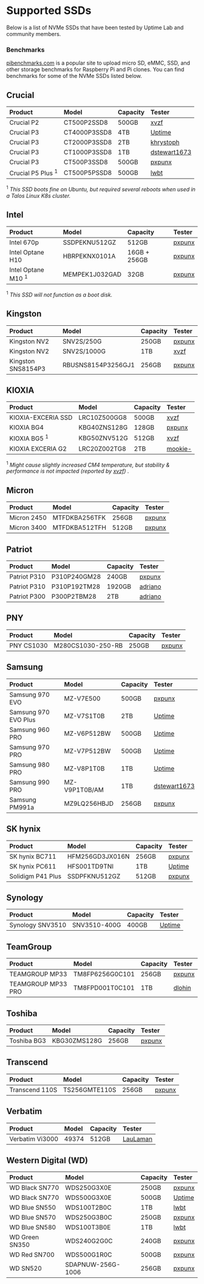 # Supported SSDs

Below is a list of NVMe SSDs that have been tested by Uptime Lab and community members.

### Benchmarks

[pibenchmarks.com](https://pibenchmarks.com) is a popular site to upload micro SD, eMMC, SSD, and other storage benchmarks for Raspberry Pi and Pi clones. You can find benchmarks for some of the NVMe SSDs listed below.

## Crucial

| Product                       | Model              | Capacity     | Tester                                            |
| :---------------------------- | :----------------- | :----------- | :------------------------------------------------ |
| Crucial P2                    | CT500P2SSD8        | 500GB        | [xvzf](https://github.com/xvzf)                   |
| Crucial P3                    | CT4000P3SSD8       | 4TB          | [Uptime](https://github.com/uptime-lab)    |
| Crucial P3                    | CT2000P3SSD8       | 2TB          | [khrystoph](https://github.com/khrystoph)         |
| Crucial P3                    | CT1000P3SSD8       | 1TB          | [dstewart1673](https://github.com/dstewart1673)   |
| Crucial P3                    | CT500P3SSD8        | 500GB        | [pxpunx](https://github.com/pxpunx)               |
| Crucial P5 Plus <sup>1</sup>  | CT500P5PSSD8       | 500GB        | [lwbt](https://github.com/lwbt)                   |

<sup>1</sup> _This SSD boots fine on Ubuntu, but required several reboots when used in a Talos Linux K8s cluster._

## Intel

| Product                       | Model              | Capacity     | Tester                                            |
| :---------------------------- | :----------------- | :----------- | :------------------------------------------------ |
| Intel 670p                    | SSDPEKNU512GZ      | 512GB        | [pxpunx](https://github.com/pxpunx)               |
| Intel Optane H10              | HBRPEKNX0101A      | 16GB + 256GB | [pxpunx](https://github.com/pxpunx)               |
| Intel Optane M10 <sup>1</sup> | MEMPEK1J032GAD     | 32GB         | [pxpunx](https://github.com/pxpunx)               |

<sup>1</sup> _This SSD will not function as a boot disk._

## Kingston

| Product                       | Model              | Capacity     | Tester                                            |
| :---------------------------- | :----------------- | :----------- | :------------------------------------------------ |
| Kingston NV2                  | SNV2S/250G         | 250GB        | [pxpunx](https://github.com/pxpunx)               |
| Kingston NV2                  | SNV2S/1000G        | 1TB          | [xvzf](https://github.com/xvzf)                   |
| Kingston SNS8154P3            | RBUSNS8154P3256GJ1 | 256GB        | [pxpunx](https://github.com/pxpunx)               |


## KIOXIA

| Product                       | Model              | Capacity     | Tester                                            |
| :---------------------------- | :----------------- | :----------- | :------------------------------------------------ |
| KIOXIA-EXCERIA SSD            | LRC10Z500GG8       | 500GB        | [xvzf](https://github.com/xvzf)                   |
| KIOXIA BG4                    | KBG40ZNS128G       | 128GB        | [pxpunx](https://github.com/pxpunx)               |
| KIOXIA BG5 <sup>1</sup>       | KBG50ZNV512G       | 512GB        | [xvzf](https://github.com/xvzf)                   |
| KIOXIA EXCERIA G2             | LRC20Z002TG8       |   2TB        | [mookie-](https://github.com/mookie-)             |

<sup>1</sup> _Might cause slightly increased CM4 temperature, but stability & performance is not impacted (reported by [xvzf](https://github.com/xvzf)) ._

## Micron

| Product                       | Model              | Capacity     | Tester                                            |
| :---------------------------- | :----------------- | :----------- | :------------------------------------------------ |
| Micron 2450                   | MTFDKBA256TFK      | 256GB        | [pxpunx](https://github.com/pxpunx)               |
| Micron 3400                   | MTFDKBA512TFH      | 512GB        | [pxpunx](https://github.com/pxpunx)               |

## Patriot

| Product                       | Model              | Capacity     | Tester                                            |
| :---------------------------- | :----------------- | :----------- | :------------------------------------------------ |
| Patriot P310                  | P310P240GM28       | 240GB        | [pxpunx](https://github.com/pxpunx)               |
| Patriot P310                  | P310P192TM28       | 1920GB       | [adriano](https://github.com/Adriano8899)         |
| Patriot P300                  | P300P2TBM28        | 2TB          | [adriano](https://github.com/Adriano8899)         |

## PNY

| Product                       | Model              | Capacity     | Tester                                            |
| :---------------------------- | :----------------- | :----------- | :------------------------------------------------ |
| PNY CS1030                    | M280CS1030-250-RB  | 250GB        | [pxpunx](https://github.com/pxpunx)               |

## Samsung

| Product                       | Model              | Capacity     | Tester                                            |
| :---------------------------- | :----------------- | :----------- | :------------------------------------------       |
| Samsung 970 EVO               | MZ-V7E500          | 500GB        | [pxpunx](https://github.com/pxpunx)               |
| Samsung 970 EVO Plus          | MZ-V7S1T0B         | 2TB          | [Uptime](https://github.com/uptime-lab)    |
| Samsung 960 PRO               | MZ-V6P512BW        | 500GB        | [Uptime](https://github.com/uptime-lab)    |
| Samsung 970 PRO               | MZ-V7P512BW        | 500GB        | [Uptime](https://github.com/uptime-lab)    |
| Samsung 980 PRO               | MZ-V8P1T0B         | 1TB          | [Uptime](https://github.com/uptime-lab)    |
| Samsung 990 PRO               | MZ-V9P1T0B/AM      | 1TB          | [dstewart1673](https://github.com/dstewart1673)   |
| Samsung PM991a                | MZ9LQ256HBJD       | 256GB        | [pxpunx](https://github.com/pxpunx)               |

## SK hynix

| Product                       | Model              | Capacity     | Tester                                            |
| :---------------------------- | :----------------- | :----------- | :------------------------------------------------ |
| SK hynix BC711                | HFM256GD3JX016N    | 256GB        | [pxpunx](https://github.com/pxpunx)               |
| SK hynix PC611                | HFS001TD9TNI       | 1TB          | [Uptime](https://github.com/uptime-lab)    |
| Solidigm P41 Plus             | SSDPFKNU512GZ      | 512GB        | [pxpunx](https://github.com/pxpunx)               |

## Synology

| Product                       | Model              | Capacity     | Tester                                            |
| :---------------------------- | :----------------- | :----------- | :------------------------------------------------ |
| Synology SNV3510              | SNV3510-400G       | 400GB        | [Uptime](https://github.com/uptime-lab)    |

## TeamGroup

| Product                       | Model              | Capacity     | Tester                                            |
| :---------------------------- | :----------------- | :----------- | :------------------------------------------------ |
| TEAMGROUP MP33                | TM8FP6256G0C101    | 256GB        | [pxpunx](https://github.com/pxpunx)               |
| TEAMGROUP MP33 PRO            | TM8FPD001T0C101    | 1TB          | [dlohin](https://github.com/dlohin)               |

## Toshiba

| Product                       | Model              | Capacity     | Tester                                            |
| :---------------------------- | :----------------- | :----------- | :------------------------------------------------ |
| Toshiba BG3                   | KBG30ZMS128G       | 256GB        | [pxpunx](https://github.com/pxpunx)               |

## Transcend

| Product                       | Model              | Capacity     | Tester                                            |
| :---------------------------- | :----------------- | :----------- | :------------------------------------------------ |
| Transcend 110S                | TS256GMTE110S      | 256GB        | [pxpunx](https://github.com/pxpunx)               |

## Verbatim

| Product                       | Model              | Capacity     | Tester                                            |
| :---------------------------- | :----------------- | :----------- | :------------------------------------------------ |
| Verbatim Vi3000               | 49374              | 512GB        | [LauLaman](https://github.com/LauLaman)           |

## Western Digital (WD)

| Product                       | Model              | Capacity     | Tester                                            |
| :---------------------------- | :----------------- | :----------- | :------------------------------------------------ |
| WD Black SN770                | WDS250G3X0E        | 250GB        | [pxpunx](https://github.com/pxpunx)               |
| WD Black SN770                | WDS500G3X0E        | 500GB        | [Uptime](https://github.com/uptime-lab/)   |
| WD Blue SN550                 | WDS100T2B0C        | 1TB          | [lwbt](https://github.com/lwbt)                   |
| WD Blue SN570                 | WDS250G3B0C        | 250GB        | [pxpunx](https://github.com/pxpunx)               |
| WD Blue SN580                 | WDS100T3B0E        | 1TB          | [lwbt](https://github.com/lwbt)                   |
| WD Green SN350                | WDS240G2G0C        | 240GB        | [pxpunx](https://github.com/pxpunx)               |
| WD Red SN700                  | WDS500G1R0C        | 500GB        | [pxpunx](https://github.com/pxpunx)               |
| WD SN520                      | SDAPNUW-256G-1006  | 256GB        | [pxpunx](https://github.com/pxpunx)               |
